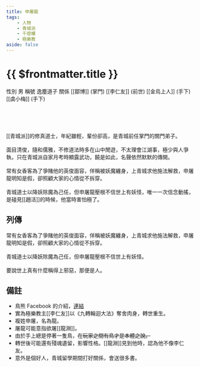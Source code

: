 ```yaml
---
title: 申屠龍
tags:
    - 人物
    - 青城派
    - 千燈樓
    - 極樂教
aside: false
---
```


# {{ $frontmatter.title }}

<ChTabs position="bottom">
    <ChTab title="初識">
		<ChMeet 
			src='/images/characters/special405/normal.webp' 
            nameTitle=''
			nameMain='申屠龍'
			desc='青城派的修真道士，年紀雖輕，輩份卻高，是青城前任掌門的關門弟子。<br>
			面目清俊，隨和儒雅，不修道法時多在山中閒遊，不太理會江湖事，極少與人爭執，只在青城派自家月考時顯露武功，饒是如此，名聲依然默默的傳開。'
			:animation=true
		/>
    </ChTab>
</ChTabs>

<InfoList>
    <Info title='角色資料' :open=true>
        <table>
            <ChTr>
				<ChTd isTitle=true>
					性別
				</ChTd>
				<ChTd>
					男
				</ChTd>
			</ChTr>
			<ChTr>
				<ChTd isTitle=true>
					稱號
				</ChTd>
				<ChTd>
					逸塵道子
				</ChTd>
			</ChTr>
			<ChTr>
				<ChTd isTitle=true position='center'>
					關係
				</ChTd>
			</ChTr>
			<ChTr>
				<ChTd position='center'>
					[[鄒博]] (掌門)
				</ChTd>
			</ChTr>
			<ChTr>
				<ChTd position='center'>
					[[李仁友]] (前世)
				</ChTd>
			</ChTr>
			<ChTr>
				<ChTd position='center'>
					[[金烏上人]] (手下)
				</ChTd>
			</ChTr>
			<ChTr>
				<ChTd position='center'>
					[[虞小梅]] (手下)
				</ChTd>
			</ChTr>
        </table>
    </Info>
</InfoList>
<br><br>

[[青城派]]的修真道士，年紀雖輕，輩份卻高，是青城前任掌門的關門弟子。
<br><br>
面目清俊，隨和儒雅，不修道法時多在山中閒遊，不太理會江湖事，極少與人爭執，只在青城派自家月考時顯露武功，饒是如此，名聲依然默默的傳開。
<br><br>
常有女香客為了爭賭他的英俊面容，佯稱被妖魔纏身，上青城求他施法解救，申屠龍明知是假，卻照顧大家的心情從不拆穿。
<br><br>
青城道士以降妖除魔為己任，但申屠龍壓根不信世上有妖怪，唯一一次信念動搖，是碰見[[趙活]]的時候，他當時害怕極了。
<br clear="all">

## 列傳

<Tabs>
  <Tab title="列傳一">
	常有女香客為了爭賭他的英俊面容，佯稱被妖魔纏身，上青城求他施法解救，申屠龍明知是假，卻照顧大家的心情從不拆穿。<br><br>
	青城道士以降妖除魔為己任，但申屠龍壓根不信世上有妖怪。<br><br>
	要說世上真有什麼稱得上邪惡，那便是人。
  </Tab>
</Tabs>

## 備註

-   鳥熊 Facebook 的介紹，[連結](https://www.facebook.com/photo.php?fbid=443066998246681&id=100076301525150&set=a.165167019370015)
-   實為極樂教主[[李仁友]]以《九轉輪迴大法》奪舍肉身，轉世重生。
-   複姓申屠，名為龍。
-   屠龍可能意指欲屠[[龍淵]]。
-   由於手上總是停著一隻鳥，~~在玩家之間有鳥才是本體之說。~~
-   轉世後可能還有殘魂遺留，影響性格。[[龍淵]]見到他時，認為他不像李仁友。
-   意外是個好人，青城留學期間打好關係，會送很多書。
